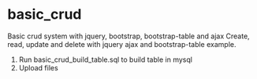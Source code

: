 # basic_crud
Basic crud system with jquery, bootstrap, bootstrap-table and ajax
Create, read, update and delete with jquery ajax and bootstrap-table example.

  1. Run basic_crud_build_table.sql to build table in mysql
  2. Upload files
